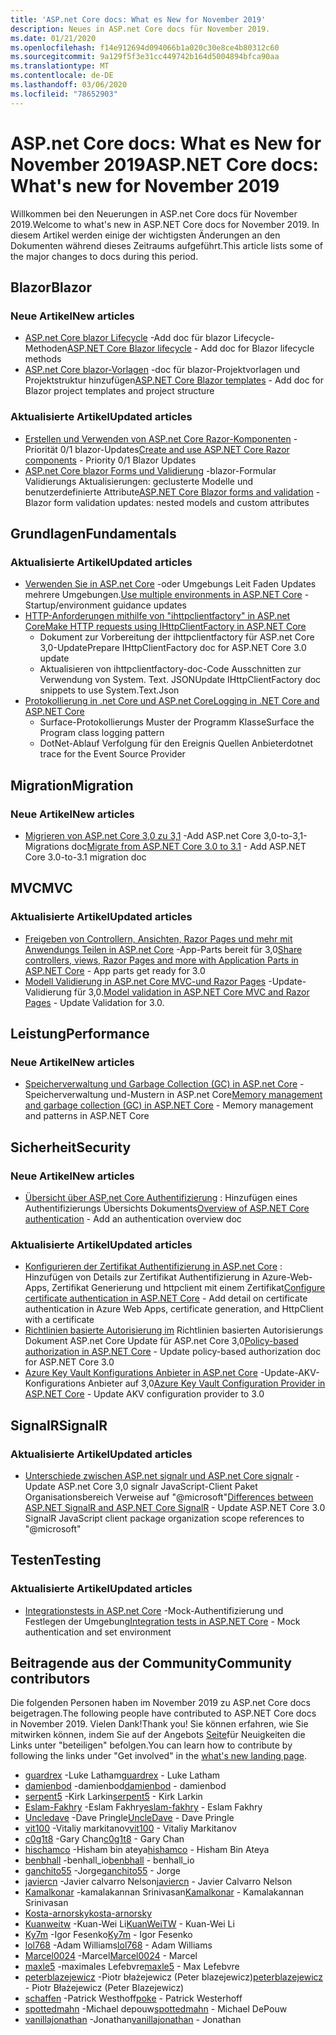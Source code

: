 ```yaml
---
title: 'ASP.net Core docs: What es New for November 2019'
description: Neues in ASP.net Core docs für November 2019.
ms.date: 01/21/2020
ms.openlocfilehash: f14e912694d094066b1a020c30e8ce4b80312c60
ms.sourcegitcommit: 9a129f5f3e31cc449742b164d5004894bfca90aa
ms.translationtype: MT
ms.contentlocale: de-DE
ms.lasthandoff: 03/06/2020
ms.locfileid: "78652903"
---
```

# <a name="aspnet-core-docs-whats-new-for-november-2019"></a><span data-ttu-id="b652f-103">ASP.net Core docs: What es New for November 2019</span><span class="sxs-lookup"><span data-stu-id="b652f-103">ASP.NET Core docs: What's new for November 2019</span></span>

<span data-ttu-id="b652f-104">Willkommen bei den Neuerungen in ASP.net Core docs für November 2019.</span><span class="sxs-lookup"><span data-stu-id="b652f-104">Welcome to what's new in ASP.NET Core docs for November 2019.</span></span> <span data-ttu-id="b652f-105">In diesem Artikel werden einige der wichtigsten Änderungen an den Dokumenten während dieses Zeitraums aufgeführt.</span><span class="sxs-lookup"><span data-stu-id="b652f-105">This article lists some of the major changes to docs during this period.</span></span>

## <a name="blazor"></a><span data-ttu-id="b652f-106">Blazor</span><span class="sxs-lookup"><span data-stu-id="b652f-106">Blazor</span></span>

### <a name="new-articles"></a><span data-ttu-id="b652f-107">Neue Artikel</span><span class="sxs-lookup"><span data-stu-id="b652f-107">New articles</span></span>

- <span data-ttu-id="b652f-108">[ASP.net Core blazor Lifecycle](../blazor/lifecycle.md) -Add doc für blazor Lifecycle-Methoden</span><span class="sxs-lookup"><span data-stu-id="b652f-108">[ASP.NET Core Blazor lifecycle](../blazor/lifecycle.md) - Add doc for Blazor lifecycle methods</span></span>
- <span data-ttu-id="b652f-109">[ASP.net Core blazor-Vorlagen](../blazor/templates.md) -doc für blazor-Projektvorlagen und Projektstruktur hinzufügen</span><span class="sxs-lookup"><span data-stu-id="b652f-109">[ASP.NET Core Blazor templates](../blazor/templates.md) - Add doc for Blazor project templates and project structure</span></span>

### <a name="updated-articles"></a><span data-ttu-id="b652f-110">Aktualisierte Artikel</span><span class="sxs-lookup"><span data-stu-id="b652f-110">Updated articles</span></span>

- <span data-ttu-id="b652f-111">[Erstellen und Verwenden von ASP.net Core Razor-Komponenten](../blazor/components.md) -Priorität 0/1 blazor-Updates</span><span class="sxs-lookup"><span data-stu-id="b652f-111">[Create and use ASP.NET Core Razor components](../blazor/components.md) - Priority 0/1 Blazor Updates</span></span>
- <span data-ttu-id="b652f-112">[ASP.net Core blazor Forms und Validierung](../blazor/forms-validation.md) -blazor-Formular Validierungs Aktualisierungen: geclusterte Modelle und benutzerdefinierte Attribute</span><span class="sxs-lookup"><span data-stu-id="b652f-112">[ASP.NET Core Blazor forms and validation](../blazor/forms-validation.md) - Blazor form validation updates: nested models and custom attributes</span></span>

## <a name="fundamentals"></a><span data-ttu-id="b652f-113">Grundlagen</span><span class="sxs-lookup"><span data-stu-id="b652f-113">Fundamentals</span></span>

### <a name="updated-articles"></a><span data-ttu-id="b652f-114">Aktualisierte Artikel</span><span class="sxs-lookup"><span data-stu-id="b652f-114">Updated articles</span></span>

- <span data-ttu-id="b652f-115">[Verwenden Sie in ASP.net Core](../fundamentals/environments.md) -oder Umgebungs Leit Faden Updates mehrere Umgebungen.</span><span class="sxs-lookup"><span data-stu-id="b652f-115">[Use multiple environments in ASP.NET Core](../fundamentals/environments.md) - Startup/environment guidance updates</span></span>
- [<span data-ttu-id="b652f-116">HTTP-Anforderungen mithilfe von "ihttpclientfactory" in ASP.net Core</span><span class="sxs-lookup"><span data-stu-id="b652f-116">Make HTTP requests using IHttpClientFactory in ASP.NET Core</span></span>](../fundamentals/http-requests.md)
  - <span data-ttu-id="b652f-117">Dokument zur Vorbereitung der ihttpclientfactory für ASP.net Core 3,0-Update</span><span class="sxs-lookup"><span data-stu-id="b652f-117">Prepare IHttpClientFactory doc for ASP.NET Core 3.0 update</span></span>
  - <span data-ttu-id="b652f-118">Aktualisieren von ihttpclientfactory-doc-Code Ausschnitten zur Verwendung von System. Text. JSON</span><span class="sxs-lookup"><span data-stu-id="b652f-118">Update IHttpClientFactory doc snippets to use System.Text.Json</span></span>
- [<span data-ttu-id="b652f-119">Protokollierung in .net Core und ASP.net Core</span><span class="sxs-lookup"><span data-stu-id="b652f-119">Logging in .NET Core and ASP.NET Core</span></span>](../fundamentals/logging/index.md)
  - <span data-ttu-id="b652f-120">Surface-Protokollierungs Muster der Programm Klasse</span><span class="sxs-lookup"><span data-stu-id="b652f-120">Surface the Program class logging pattern</span></span>
  - <span data-ttu-id="b652f-121">DotNet-Ablauf Verfolgung für den Ereignis Quellen Anbieter</span><span class="sxs-lookup"><span data-stu-id="b652f-121">dotnet trace for the Event Source Provider</span></span>

## <a name="migration"></a><span data-ttu-id="b652f-122">Migration</span><span class="sxs-lookup"><span data-stu-id="b652f-122">Migration</span></span>

### <a name="new-articles"></a><span data-ttu-id="b652f-123">Neue Artikel</span><span class="sxs-lookup"><span data-stu-id="b652f-123">New articles</span></span>

- <span data-ttu-id="b652f-124">[Migrieren von ASP.net Core 3,0 zu 3,1](../migration/30-to-31.md) -Add ASP.net Core 3,0-to-3,1-Migrations doc</span><span class="sxs-lookup"><span data-stu-id="b652f-124">[Migrate from ASP.NET Core 3.0 to 3.1](../migration/30-to-31.md) - Add ASP.NET Core 3.0-to-3.1 migration doc</span></span>

## <a name="mvc"></a><span data-ttu-id="b652f-125">MVC</span><span class="sxs-lookup"><span data-stu-id="b652f-125">MVC</span></span>

### <a name="updated-articles"></a><span data-ttu-id="b652f-126">Aktualisierte Artikel</span><span class="sxs-lookup"><span data-stu-id="b652f-126">Updated articles</span></span>

- <span data-ttu-id="b652f-127">[Freigeben von Controllern, Ansichten, Razor Pages und mehr mit Anwendungs Teilen in ASP.net Core](../mvc/advanced/app-parts.md) -App-Parts bereit für 3,0</span><span class="sxs-lookup"><span data-stu-id="b652f-127">[Share controllers, views, Razor Pages and more with Application Parts in ASP.NET Core](../mvc/advanced/app-parts.md) - App parts get ready for 3.0</span></span>
- <span data-ttu-id="b652f-128">[Modell Validierung in ASP.net Core MVC-und Razor Pages](../mvc/models/validation.md) -Update-Validierung für 3,0.</span><span class="sxs-lookup"><span data-stu-id="b652f-128">[Model validation in ASP.NET Core MVC and Razor Pages](../mvc/models/validation.md) - Update Validation for 3.0.</span></span>

## <a name="performance"></a><span data-ttu-id="b652f-129">Leistung</span><span class="sxs-lookup"><span data-stu-id="b652f-129">Performance</span></span>

### <a name="new-articles"></a><span data-ttu-id="b652f-130">Neue Artikel</span><span class="sxs-lookup"><span data-stu-id="b652f-130">New articles</span></span>

- <span data-ttu-id="b652f-131">[Speicherverwaltung und Garbage Collection (GC) in ASP.net Core](../performance/memory.md) -Speicherverwaltung und-Mustern in ASP.net Core</span><span class="sxs-lookup"><span data-stu-id="b652f-131">[Memory management and garbage collection (GC) in ASP.NET Core](../performance/memory.md) - Memory management and patterns in ASP.NET Core</span></span>

## <a name="security"></a><span data-ttu-id="b652f-132">Sicherheit</span><span class="sxs-lookup"><span data-stu-id="b652f-132">Security</span></span>

### <a name="new-articles"></a><span data-ttu-id="b652f-133">Neue Artikel</span><span class="sxs-lookup"><span data-stu-id="b652f-133">New articles</span></span>

- <span data-ttu-id="b652f-134">[Übersicht über ASP.net Core Authentifizierung](../security/authentication/index.md) : Hinzufügen eines Authentifizierungs Übersichts Dokuments</span><span class="sxs-lookup"><span data-stu-id="b652f-134">[Overview of ASP.NET Core authentication](../security/authentication/index.md) - Add an authentication overview doc</span></span>

### <a name="updated-articles"></a><span data-ttu-id="b652f-135">Aktualisierte Artikel</span><span class="sxs-lookup"><span data-stu-id="b652f-135">Updated articles</span></span>

- <span data-ttu-id="b652f-136">[Konfigurieren der Zertifikat Authentifizierung in ASP.net Core](../security/authentication/certauth.md) : Hinzufügen von Details zur Zertifikat Authentifizierung in Azure-Web-Apps, Zertifikat Generierung und httpclient mit einem Zertifikat</span><span class="sxs-lookup"><span data-stu-id="b652f-136">[Configure certificate authentication in ASP.NET Core](../security/authentication/certauth.md) - Add detail on certificate authentication in Azure Web Apps, certificate generation, and HttpClient with a certificate</span></span>
- <span data-ttu-id="b652f-137">[Richtlinien basierte Autorisierung im](../security/authorization/policies.md) Richtlinien basierten Autorisierungs Dokument ASP.net Core Update für ASP.net Core 3,0</span><span class="sxs-lookup"><span data-stu-id="b652f-137">[Policy-based authorization in ASP.NET Core](../security/authorization/policies.md) - Update policy-based authorization doc for ASP.NET Core 3.0</span></span>
- <span data-ttu-id="b652f-138">[Azure Key Vault Konfigurations Anbieter in ASP.net Core](../security/key-vault-configuration.md) -Update-AKV-Konfigurations Anbieter auf 3,0</span><span class="sxs-lookup"><span data-stu-id="b652f-138">[Azure Key Vault Configuration Provider in ASP.NET Core](../security/key-vault-configuration.md) - Update AKV configuration provider to 3.0</span></span>

## <a name="signalr"></a><span data-ttu-id="b652f-139">SignalR</span><span class="sxs-lookup"><span data-stu-id="b652f-139">SignalR</span></span>

### <a name="updated-articles"></a><span data-ttu-id="b652f-140">Aktualisierte Artikel</span><span class="sxs-lookup"><span data-stu-id="b652f-140">Updated articles</span></span>

- <span data-ttu-id="b652f-141">[Unterschiede zwischen ASP.net signalr und ASP.net Core signalr](../signalr/version-differences.md) -Update ASP.net Core 3,0 signalr JavaScript-Client Paket Organisationsbereich Verweise auf "@microsoft"</span><span class="sxs-lookup"><span data-stu-id="b652f-141">[Differences between ASP.NET SignalR and ASP.NET Core SignalR](../signalr/version-differences.md) - Update ASP.NET Core 3.0 SignalR JavaScript client package organization scope references to "@microsoft"</span></span>

## <a name="testing"></a><span data-ttu-id="b652f-142">Testen</span><span class="sxs-lookup"><span data-stu-id="b652f-142">Testing</span></span>

### <a name="updated-articles"></a><span data-ttu-id="b652f-143">Aktualisierte Artikel</span><span class="sxs-lookup"><span data-stu-id="b652f-143">Updated articles</span></span>

- <span data-ttu-id="b652f-144">[Integrationstests in ASP.net Core](../test/integration-tests.md) -Mock-Authentifizierung und Festlegen der Umgebung</span><span class="sxs-lookup"><span data-stu-id="b652f-144">[Integration tests in ASP.NET Core](../test/integration-tests.md) - Mock authentication and set environment</span></span>

## <a name="community-contributors"></a><span data-ttu-id="b652f-145">Beitragende aus der Community</span><span class="sxs-lookup"><span data-stu-id="b652f-145">Community contributors</span></span>

<span data-ttu-id="b652f-146">Die folgenden Personen haben im November 2019 zu ASP.net Core docs beigetragen.</span><span class="sxs-lookup"><span data-stu-id="b652f-146">The following people have contributed to ASP.NET Core docs in November 2019.</span></span> <span data-ttu-id="b652f-147">Vielen Dank!</span><span class="sxs-lookup"><span data-stu-id="b652f-147">Thank you!</span></span> <span data-ttu-id="b652f-148">Sie können erfahren, wie Sie mitwirken können, indem Sie auf der Angebots [Seite](index.yml)für Neuigkeiten die Links unter "beteiligen" befolgen.</span><span class="sxs-lookup"><span data-stu-id="b652f-148">You can learn how to contribute by following the links under "Get involved" in the [what's new landing page](index.yml).</span></span>

- <span data-ttu-id="b652f-149">[guardrex](https://github.com/guardrex) -Luke Latham</span><span class="sxs-lookup"><span data-stu-id="b652f-149">[guardrex](https://github.com/guardrex) - Luke Latham</span></span>
- <span data-ttu-id="b652f-150">[damienbod](https://github.com/damienbod) -damienbod</span><span class="sxs-lookup"><span data-stu-id="b652f-150">[damienbod](https://github.com/damienbod) - damienbod</span></span>
- <span data-ttu-id="b652f-151">[serpent5](https://github.com/serpent5) -Kirk Larkin</span><span class="sxs-lookup"><span data-stu-id="b652f-151">[serpent5](https://github.com/serpent5) - Kirk Larkin</span></span>
- <span data-ttu-id="b652f-152">[Eslam-Fakhry](https://github.com/eslam-fakhry) -Eslam Fakhry</span><span class="sxs-lookup"><span data-stu-id="b652f-152">[eslam-fakhry](https://github.com/eslam-fakhry) - Eslam Fakhry</span></span>
- <span data-ttu-id="b652f-153">[Uncledave](https://github.com/UncleDave) -Dave Pringle</span><span class="sxs-lookup"><span data-stu-id="b652f-153">[UncleDave](https://github.com/UncleDave) - Dave Pringle</span></span>
- <span data-ttu-id="b652f-154">[vit100](https://github.com/vit100) -Vitaliy markitanov</span><span class="sxs-lookup"><span data-stu-id="b652f-154">[vit100](https://github.com/vit100) - Vitaliy Markitanov</span></span>
- <span data-ttu-id="b652f-155">[c0g1t8](https://github.com/c0g1t8) -Gary Chan</span><span class="sxs-lookup"><span data-stu-id="b652f-155">[c0g1t8](https://github.com/c0g1t8) - Gary Chan</span></span>
- <span data-ttu-id="b652f-156">[hischamco](https://github.com/hishamco) -Hisham bin ateya</span><span class="sxs-lookup"><span data-stu-id="b652f-156">[hishamco](https://github.com/hishamco) - Hisham Bin Ateya</span></span>
- <span data-ttu-id="b652f-157">[benbhall](https://github.com/benbhall) -benhall_io</span><span class="sxs-lookup"><span data-stu-id="b652f-157">[benbhall](https://github.com/benbhall) - benhall_io</span></span>
- <span data-ttu-id="b652f-158">[ganchito55](https://github.com/ganchito55) -Jorge</span><span class="sxs-lookup"><span data-stu-id="b652f-158">[ganchito55](https://github.com/ganchito55) - Jorge</span></span>
- <span data-ttu-id="b652f-159">[javiercn](https://github.com/javiercn) -Javier calvarro Nelson</span><span class="sxs-lookup"><span data-stu-id="b652f-159">[javiercn](https://github.com/javiercn) - Javier Calvarro Nelson</span></span>
- <span data-ttu-id="b652f-160">[Kamalkonar](https://github.com/Kamalkonar) -kamalakannan Srinivasan</span><span class="sxs-lookup"><span data-stu-id="b652f-160">[Kamalkonar](https://github.com/Kamalkonar) - Kamalakannan Srinivasan</span></span>
- [<span data-ttu-id="b652f-161">Kosta-arnorsky</span><span class="sxs-lookup"><span data-stu-id="b652f-161">kosta-arnorsky</span></span>](https://github.com/kosta-arnorsky) 
- <span data-ttu-id="b652f-162">[Kuanweitw](https://github.com/KuanWeiTW) -Kuan-Wei Li</span><span class="sxs-lookup"><span data-stu-id="b652f-162">[KuanWeiTW](https://github.com/KuanWeiTW) - Kuan-Wei Li</span></span>
- <span data-ttu-id="b652f-163">[Ky7m](https://github.com/Ky7m) -Igor Fesenko</span><span class="sxs-lookup"><span data-stu-id="b652f-163">[Ky7m](https://github.com/Ky7m) - Igor Fesenko</span></span>
- <span data-ttu-id="b652f-164">[lol768](https://github.com/lol768) -Adam Williams</span><span class="sxs-lookup"><span data-stu-id="b652f-164">[lol768](https://github.com/lol768) - Adam Williams</span></span>
- <span data-ttu-id="b652f-165">[Marcel0024](https://github.com/Marcel0024) -Marcel</span><span class="sxs-lookup"><span data-stu-id="b652f-165">[Marcel0024](https://github.com/Marcel0024) - Marcel</span></span>
- <span data-ttu-id="b652f-166">[maxle5](https://github.com/maxle5) -maximales Lefebvre</span><span class="sxs-lookup"><span data-stu-id="b652f-166">[maxle5](https://github.com/maxle5) - Max Lefebvre</span></span>
- <span data-ttu-id="b652f-167">[peterblazejewicz](https://github.com/peterblazejewicz) -Piotr błażejewicz (Peter blazejewicz)</span><span class="sxs-lookup"><span data-stu-id="b652f-167">[peterblazejewicz](https://github.com/peterblazejewicz) - Piotr Błażejewicz (Peter Blazejewicz)</span></span>
- <span data-ttu-id="b652f-168">[schaffen](https://github.com/poke) -Patrick Westhoff</span><span class="sxs-lookup"><span data-stu-id="b652f-168">[poke](https://github.com/poke) - Patrick Westerhoff</span></span>
- <span data-ttu-id="b652f-169">[spottedmahn](https://github.com/spottedmahn) -Michael depouw</span><span class="sxs-lookup"><span data-stu-id="b652f-169">[spottedmahn](https://github.com/spottedmahn) - Michael DePouw</span></span>
- <span data-ttu-id="b652f-170">[vanillajonathan](https://github.com/vanillajonathan) -Jonathan</span><span class="sxs-lookup"><span data-stu-id="b652f-170">[vanillajonathan](https://github.com/vanillajonathan) - Jonathan</span></span>
